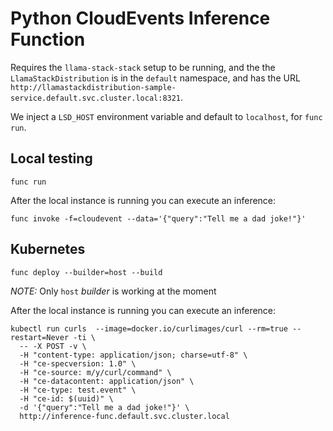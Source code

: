 # Python CloudEvents Inference Function

Requires the `llama-stack-stack` setup to be running, and the the `LlamaStackDistribution` is in the `default` namespace, and has the URL `http://llamastackdistribution-sample-service.default.svc.cluster.local:8321`.

We inject a `LSD_HOST` environment variable and default to `localhost`, for `func run`.

## Local testing

```
func run
```

After the local instance is running you can execute an inference:
```
func invoke -f=cloudevent --data='{"query":"Tell me a dad joke!"}' 
```


## Kubernetes

```
func deploy --builder=host --build
```
_NOTE:_ Only `host` _builder_ is working at the moment

After the local instance is running you can execute an inference:

```
kubectl run curls  --image=docker.io/curlimages/curl --rm=true --restart=Never -ti \
  -- -X POST -v \
  -H "content-type: application/json; charse=utf-8" \
  -H "ce-specversion: 1.0" \
  -H "ce-source: m/y/curl/command" \
  -H "ce-datacontent: application/json" \
  -H "ce-type: test.event" \
  -H "ce-id: $(uuid)" \
  -d '{"query":"Tell me a dad joke!"}' \
  http://inference-func.default.svc.cluster.local
```
